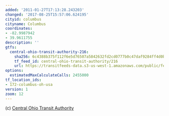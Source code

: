 ```yaml
---
added: '2011-01-27T17:13:28.243203'
changed: '2017-08-25T15:57:06.624195'
cityid: columbus
cityname: Columbus
coordinates:
- -82.9987942
- 39.9611755
description: ''
gtfs:
  central-ohio-transit-authority-216:
    sha256: 6c4388b375f112f6e5d76507a5842632fd2cd0777b0c47daf9284ff4d0b187a7
    tf_feed_id: central-ohio-transit-authority/216
    url: https://transitfeeds-data.s3-us-west-1.amazonaws.com/public/feeds/central-ohio-transit-authority/216/20170814/gtfs.zip
options:
  estimatedMaxCalculateCalls: 2455000
tf_location_ids:
- 172-columbus-oh-usa
version: 1
zoom: 12
---
```


(c) [Central Ohio Transit Authority](http://www.cota.com/)
